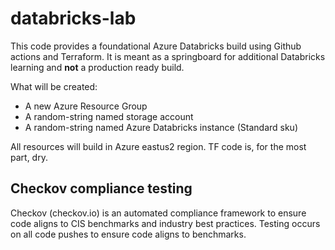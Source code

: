 # databricks-lab
This code provides a foundational Azure Databricks build using Github actions and Terraform. It is meant as a springboard for additional Databricks learning and **not** a production ready build.

What will be created:
- A new Azure Resource Group
- A random-string named storage account
- A random-string named Azure Databricks instance (Standard sku)

All resources will build in Azure eastus2 region. TF code is, for the most part, dry. 

## Checkov compliance testing
Checkov (checkov.io) is an automated compliance framework to ensure code aligns to CIS benchmarks and industry best practices. Testing occurs on all code pushes to ensure code aligns to benchmarks.